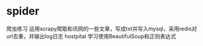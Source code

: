 # spider
爬虫练习
运用scrapy爬取和讯网的一些文章，写成txt并写入mysql，采用redis对url去重，并输出log日志
hostpital 学习使用BeautifulSoup和正则表达式

